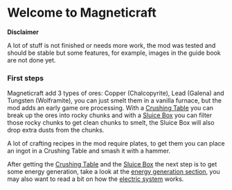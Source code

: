 # Welcome to Magneticraft

**Disclaimer**

A lot of stuff is not finished or needs more work, 
the mod was tested and should be stable but some features, for example, images in the guide book are not done yet.

### First steps

Magneticraft add 3 types of ores: Copper (Chalcopyrite), Lead (Galena) and Tungsten (Wolframite), 
you can just smelt them in a vanilla furnace,
but the mod adds an early game ore processing. With a [Crushing Table](2.1-crushing-table.md) you can break 
up the ores into rocky chunks and with a [Sluice Box](2.2-sluice-box.md) you can filter those rocky chunks to 
get clean chunks to smelt, the Sluice Box will also drop extra dusts from the chunks.

A lot of crafting recipes in the mod require plates, to get them you can place an ingot in a
Crushing Table and smash it with a hammer.
 
After getting the [Crushing Table](2.1-crushing-table.md) and the [Sluice Box](2.2-sluice-box.md) the next 
step is to get some energy generation, take a look at the [energy generation section](2.1-generators.md), 
you may also want to read a bit on how the [electric system](3.1-electricity.md) works.